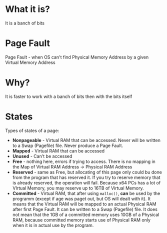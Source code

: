 #                  What it is?

It is a banch of bits









#                  Page Fault

Page Fault - when OS can't find Physical Memory Address by a given Virtual Memory Address









#                  Why?

It is faster to work with a banch of bits then with the bits itself









#                  States

Types of states of a page:
- **Nonpageable** - Virtual RAM that can be accessed. Never will be written to a Swap (Pagefile) file. Never produce a Page Fault.
- **Mapped** - Virtual RAM that can be accessed
- **Unused** - Can't be accessed
- **Free** - nothing here, errors if trying to access. There is no mapping in the Map of Virtual RAM Address -> Physical RAM Address
- **Reserved** - same as Free, but allocating of this page only could bu done from the program that has reserved it. If you try to reserve memory that is already reserved, the operation will fail. Because x64 PCs has a lot of VIrtual Memory, you may reserve up to 16TB of Virtual Memory.
- **Committed** - Virtual RAM, that after using `malloc()`, **can** be used by the programm (except if age was paget out, but OS will dealt with it). It means that the Virtual RAM will be mapped to an actual Physical RAM after first Page Fault. It can be written to a Swap (Pagefile) file. It does not mean that the 1GB of a committed memory uses 10GB of a Physical RAM, because committed memory starts use of Physical RAM only when it is in actual use by the program.